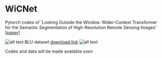 # WiCNet
Pytorch codes of 'Looking Outside the Window: Wider-Context Transformer for the Semantic Segmentation of High-Resolution Remote Sensing Images' [[paper]](http://arxiv.org/abs/2106.15754)

![alt text](https://github.com/ggsDing/WiCNet/blob/main/flow_chart.png)
BLU dataset [download link](rslab.disi.unitn.it/dataset/BLU/)
![alt text](https://github.com/ggsDing/WiCNet/blob/main/data_BLU.png)

Codes and data will be made available soon
